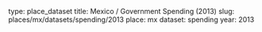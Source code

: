 type: place_dataset
title: Mexico / Government Spending (2013)
slug: places/mx/datasets/spending/2013
place: mx
dataset: spending
year: 2013
